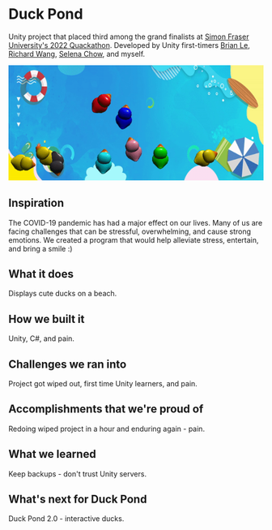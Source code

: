 # Duck Pond

Unity project that placed third among the grand finalists at [Simon Fraser University's 2022 Quackathon](https://systemshacks-2022-quackathon.devpost.com/). Developed by Unity first-timers [Brian Le](https://github.com/brianmakesthings), [Richard Wang](https://github.com/RichardWang70), [Selena Chow](https://github.com/Selenachow), and myself.

![Demo](https://github.com/TommyMynnSon/Duck-Pond/blob/main/media/duck-pond-demo.gif)

## Inspiration
The COVID-19 pandemic has had a major effect on our lives. Many of us are facing challenges that can be stressful, overwhelming, and cause strong emotions. We created a program that would help alleviate stress, entertain, and bring a smile :)

## What it does
Displays cute ducks on a beach.

## How we built it
Unity, C#, and pain.

## Challenges we ran into
Project got wiped out, first time Unity learners, and pain.

## Accomplishments that we're proud of
Redoing wiped project in a hour and enduring again - pain.

## What we learned
Keep backups - don't trust Unity servers.

## What's next for Duck Pond
Duck Pond 2.0 - interactive ducks.
